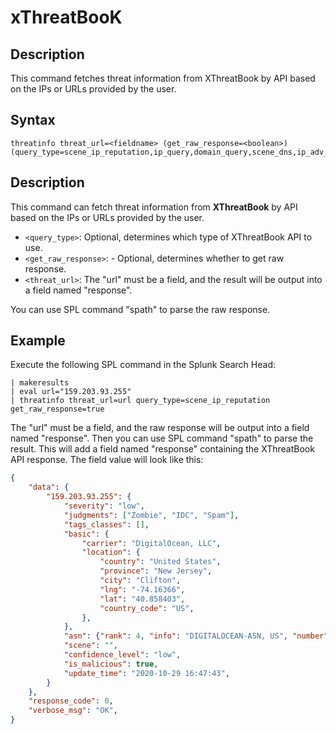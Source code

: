 # xThreatBooK

## Description

This command fetches threat information from XThreatBook by API based on the IPs or URLs provided by the user.

## Syntax

```spl
threatinfo threat_url=<fieldname> (get_raw_response=<boolean>) (query_type=scene_ip_reputation,ip_query,domain_query,scene_dns,ip_adv_query,domain_adv_query,domain_sub_domains,scene_domain_context)
```

## Description

This command can fetch threat information from **XThreatBook** by API based on the IPs or URLs provided by the user.

- `<query_type>`: Optional, determines which type of XThreatBook API to use.
- `<get_raw_response>`: - Optional, determines whether to get raw response.
- `<threat_url>`: The "url" must be a field, and the result will be output into a field named "response".

You can use SPL command "spath" to parse the raw response.

## Example

Execute the following SPL command in the Splunk Search Head:

```spl
| makeresults
| eval url="159.203.93.255"
| threatinfo threat_url=url query_type=scene_ip_reputation get_raw_response=true
```

The "url" must be a field, and the raw response will be output into a field named "response". Then you can use SPL command "spath" to parse the result. This will add a field named "response" containing the XThreatBook API response. The field value will look like this:

```json
{
    "data": {
        "159.203.93.255": {
            "severity": "low",
            "judgments": ["Zombie", "IDC", "Spam"],
            "tags_classes": [],
            "basic": {
                "carrier": "DigitalOcean, LLC",
                "location": {
                    "country": "United States",
                    "province": "New Jersey",
                    "city": "Clifton",
                    "lng": "-74.16366",
                    "lat": "40.858403",
                    "country_code": "US",
                },
            },
            "asn": {"rank": 4, "info": "DIGITALOCEAN-ASN, US", "number": 14061},
            "scene": "",
            "confidence_level": "low",
            "is_malicious": true,
            "update_time": "2020-10-29 16:47:43",
        }
    },
    "response_code": 0,
    "verbose_msg": "OK",
}